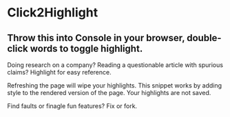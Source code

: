 # Click2Highlight
 
## Throw this into Console in your browser, double-click words to toggle highlight.

Doing research on a company? Reading a questionable article with spurious claims? Highlight for easy reference. 

Refreshing the page will wipe your highlights. This snippet works by adding style to the rendered version of the page. Your highlights are not saved. 

Find faults or finagle fun features? Fix or fork. 